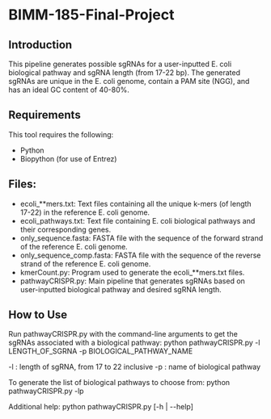 # BIMM-185-Final-Project

Introduction
------------
This pipeline generates possible sgRNAs for a user-inputted E. coli biological pathway and sgRNA length (from 17-22 bp). The generated sgRNAs are unique in the E. coli genome, contain a PAM site (NGG), and has an ideal GC content of 40-80%.

Requirements
------------
This tool requires the following:
* Python
* Biopython (for use of Entrez)

Files:
------
* ecoli_**mers.txt: Text files containing all the unique k-mers (of length 17-22) in the reference E. coli genome.
* ecoli_pathways.txt: Text file containing E. coli biological pathways and their corresponding genes.
* only_sequence.fasta: FASTA file with the sequence of the forward strand of the reference E. coli genome.
* only_sequence_comp.fasta: FASTA file with the sequence of the reverse strand of the reference E. coli genome.
* kmerCount.py: Program used to generate the ecoli_**mers.txt files.
* pathwayCRISPR.py: Main pipeline that generates sgRNAs based on user-inputted biological pathway and desired sgRNA length.

How to Use
----------
Run pathwayCRISPR.py with the command-line arguments to get the sgRNAs associated with a biological pathway:
python pathwayCRISPR.py -l LENGTH_OF_SGRNA -p BIOLOGICAL_PATHWAY_NAME

-l : length of sgRNA, from 17 to 22 inclusive
-p : name of biological pathway

To generate the list of biological pathways to choose from:
python pathwayCRISPR.py -lp

Additional help:
python pathwayCRISPR.py [-h | --help]
